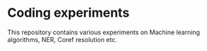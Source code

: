 # Coding experiments

This repository contains various experiments on Machine learning algorithms, NER, Coref resolution etc.


